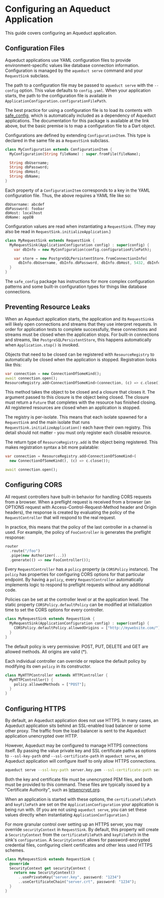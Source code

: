 # Configuring an Aqueduct Application

This guide covers configuring an Aqueduct application.

## Configuration Files

Aqueduct applications use YAML configuration files to provide environment-specific values like database connection information. Configuration is managed by the `aqueduct serve` command and your `RequestSink` subclass.

The path to a configuration file may be passed to `aqueduct serve` with the `--config` option. This value defaults to `config.yaml`. When your application starts, the path to the configuration file is available in `ApplicationConfiguration.configurationFilePath`.

The best practice for using a configuration file is to load its contents with [safe_config](https://pub.dartlang.org/packages/safe_config), which is automatically included as a dependency of Aqueduct applications. The documentation for this package is available at the link above, but the basic premise is to map a configuration file to a Dart object.

Configurations are defined by extending `ConfigurationItem`. This type is declared in the same file as a `RequestSink` subclass.

```dart
class MyConfiguration extends ConfigurationItem {
  MyConfiguration(String fileName) : super.fromFile(fileName);

  String dbUsername;
  String dbPassword;
  String dbHost;
  String dbName;
}
```

Each property of a `ConfigurationItem` corresponds to a key in the YAML configuration file. Thus, the above requires a YAML file like so:

```
dbUsername: abcdef
dbPassword: foobar
dbHost: localhost
dbName: appDB
```

Configuration values are read when instantiating a `RequestSink`. (They may also be read in `RequestSink.initializeApplication`.)

```dart
class MyRequestSink extends RequestSink {
  MyRequestSink(ApplicationConfiguration config) : super(config) {
    var dbInfo = new MyConfiguration(config.configurationFilePath);

    var store = new PostgreSQLPersistentStore.fromConnectionInfo(
      dbInfo.dbUsername, dbInfo.dbPassword, dbInfo.dbHost, 5432, dbInfo.dbName);
  }
}
```

The `safe_config` package has instructions for more complex configuration patterns and some built-in configuration types for things like database connections.

## Preventing Resource Leaks

When an Aqueduct application starts, the application and its `RequestSink`s will likely open connections and streams that they use interpret requests. In order for application tests to complete successfully, these connections and streams must be closed when the application stops. For built-in connections and streams, like `PostgreSQLPersistentStore`, this happens automatically when `Application.stop()` is invoked.

Objects that need to be closed can be registered with `ResourceRegistry` to automatically be closed when the application is stopped. Registration looks like this:

```dart
var connection = new ConnectionOfSomeKind();
await connection.open();
ResourceRegistry.add<ConnectionOfSomeKind>(connection, (c) => c.close());
```

This method takes the object to be closed and a closure that closes it. The argument passed to this closure is the object being closed. The closure must return a `Future` that completes with the resource has finished closing. All registered resources are closed when an application is stopped.

The registry is per-isolate. This means that each isolate spawned for a `RequestSink` and the main isolate that runs `RequestSink.initializeApplication()` each have their own registry. This detail should not matter - you must only register each closable resource.

The return type of `ResourceRegistry.add` is the object being registered. This makes registration syntax a bit more palatable:

```dart
var connection = ResourceRegistry.add<ConnectionOfSomeKind>(
  new ConnectionOfSomeKind(), (c) => c.close());

await connection.open();  
```

## Configuring CORS

All request controllers have built-in behavior for handling CORS requests from a browser. When a preflight request is received from a browser (an OPTIONS request with Access-Control-Request-Method header and Origin headers), the response is created by evaluating the policy of the `RequestController` that will respond to the real request.

In practice, this means that the policy of the last controller in a channel is used. For example, the policy of `FooController` is generates the preflight response:

```dart
router
  .route("/foo")
  .pipe(new Authorizer(...))
  .generate(() => new FooController());
```

Every `RequestController` has a `policy` property (a `CORSPolicy` instance). The `policy` has properties for configuring CORS options for that particular endpoint. By having a `policy`, every `RequestController` automatically implements logic to respond to preflight requests without any additional code.

Policies can be set at the controller level or at the application level. The static property `CORSPolicy.defaultPolicy` can be modified at initialization time to set the CORS options for every controller.

```dart
class MyRequestSink extends RequestSink {
  MyRequestSink(ApplicationConfiguration config) : super(config) {
    CORSPolicy.defaultPolicy.allowedOrigins = ["http://mywebsite.com/"];
  }
}
```

The default policy is very permissive: POST, PUT, DELETE and GET are allowed methods. All origins are valid (\*).

Each individual controller can override or replace the default policy by modifying its own `policy` in its constructor.

```dart
class MyHTTPController extends HTTPController {
  MyHTTPController() {
    policy.allowedMethods = ["POST"];
  }
}
```

## Configuring HTTPS

By default, an Aqueduct application does not use HTTPS. In many cases, an Aqueduct application sits behind an SSL-enabled load balancer or some other proxy. The traffic from the load balancer is sent to the Aqueduct application unencrypted over HTTP.

However, Aqueduct may be configured to manage HTTPS connections itself. By passing the value private key and SSL certificate paths as options to `--ssl-key-path` *and* `--ssl-certificate-path` in `aqueduct serve`, an Aqueduct application will configure itself to only allow HTTPS connections.

```sh
aqueduct serve --ssl-key-path server.key.pem --ssl-certificate-path server.cert.pem
```

Both the key and certificate file must be unencrypted PEM files, and both must be provided to this command. These files are typically issued by a "Certificate Authority", such as [letsencrypt.org](letsencrypt.org).

When an application is started with these options, the `certificateFilePath` and `keyFilePath` are set on the `ApplicationConfiguration` your application is being run with. (If you are not using `aqueduct serve`, you can set these values directly when instantiating `ApplicationConfiguration`.)

For more granular control over setting up an HTTPS server, you may override `securityContext` in `RequestSink`. By default, this property will create a `SecurityContext` from the `certificateFilePath` and `keyFilePath` in the sink's `configuration`. A `SecurityContext` allows for password-encrypted credential files, configuring client certificates and other less used HTTPS schemes.

```dart
class MyRequestSink extends RequestSink {
  @override
  SecurityContext get securityContext {
    return new SecurityContext()
      ..usePrivateKey("server.key", password: "1234")
      ..useCertificateChain("server.crt", password: "1234");
  }
}
```

